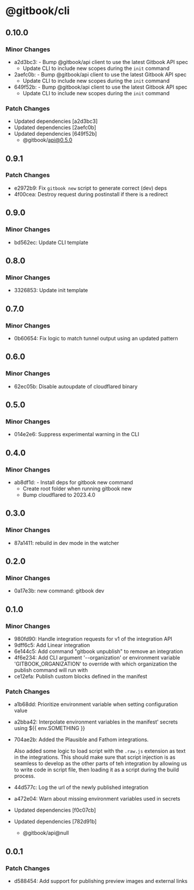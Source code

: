 # @gitbook/cli

## 0.10.0

### Minor Changes

-   a2d3bc3: - Bump @gitbook/api client to use the latest Gitbook API spec
    -   Update CLI to include new scopes during the `init` command
-   2aefc0b: - Bump @gitbook/api client to use the latest Gitbook API spec
    -   Update CLI to include new scopes during the `init` command
-   649f52b: - Bump @gitbook/api client to use the latest Gitbook API spec
    -   Update CLI to include new scopes during the `init` command

### Patch Changes

-   Updated dependencies [a2d3bc3]
-   Updated dependencies [2aefc0b]
-   Updated dependencies [649f52b]
    -   @gitbook/api@0.5.0

## 0.9.1

### Patch Changes

-   e2972b9: Fix `gitbook new` script to generate correct (dev) deps
-   4f00cea: Destroy request during postinstall if there is a redirect

## 0.9.0

### Minor Changes

-   bd562ec: Update CLI template

## 0.8.0

### Minor Changes

-   3326853: Update init template

## 0.7.0

### Minor Changes

-   0b60654: Fix logic to match tunnel output using an updated pattern

## 0.6.0

### Minor Changes

-   62ec05b: Disable autoupdate of cloudflared binary

## 0.5.0

### Minor Changes

-   014e2e6: Suppress experimental warning in the CLI

## 0.4.0

### Minor Changes

-   ab8df1d: - Install deps for gitbook new command
    -   Create root folder when running gitbook new
    -   Bump cloudflared to 2023.4.0

## 0.3.0

### Minor Changes

-   87a1411: rebuild in dev mode in the watcher

## 0.2.0

### Minor Changes

-   0a17e3b: new command: gitbook dev

## 0.1.0

### Minor Changes

-   980fd90: Handle integration requests for v1 of the integration API
-   9dff6c5: Add Linear integration
-   6e144c5: Add command "gitbook unpublish" to remove an integration
-   4f6e234: Add CLI argument '--organization' or environment variable 'GITBOOK_ORGANIZATION' to override with which organization the publish command will run with
-   ce12efa: Publish custom blocks defined in the manifest

### Patch Changes

-   a1b68dd: Prioritize environment variable when setting configuration value
-   a2bba42: Interpolate environment variables in the manifest' secrets using \${{ env.SOMETHING }}
-   704ae2b: Added the Plausible and Fathom integrations.

    Also added some logic to load script with the `.raw.js` extension as text in the integrations. This should make sure
    that script injection is as seamless to develop as the other parts of teh integration by allowing us to write code
    in script file, then loading it as a script during the build process.

-   44d577c: Log the url of the newly published integration
-   a472e04: Warn about missing environment variables used in secrets
-   Updated dependencies [f0c07cb]
-   Updated dependencies [782d91b]
    -   @gitbook/api@null

## 0.0.1

### Patch Changes

-   d588454: Add support for publishing preview images and external links
